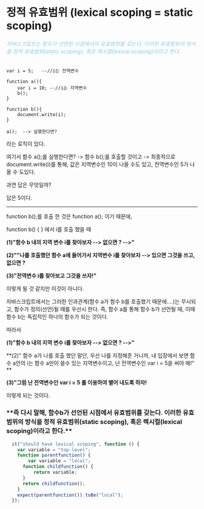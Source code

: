 # 정적 유효범위 (lexical scoping = static scoping)

<h6 style="color:skyblue">  자바스크립트는 함수가 선언된 시점에서의 유효범위를 갖는다. 이러한 유효범위의 방식을 정적 유효범위(static scoping), 혹은 렉시컬(lexical scoping)이라고 한다.</h6>

```
var i = 5;   --//i는 전역변수
 
function a(){
    var i = 10; --//i는 지역변수
    b();
}
 
function b(){
    document.write(i);
}
 
a();  --> 실행한다면?
```

라는 로직이 있다.

여기서 함수 a();를 실행한다면? -> 함수 b();를 호출할 것이고 -> 최종적으로 document.write(i)를 통해,  값은 지역변수인 10이 나올 수도 있고, 전역변수인 5가 나올 수 도있다. 

과연 답은 무엇일까?

답은 5이다.

------------------------------

function b();를 호출 한 것은 function a(); 이기 때문에, 

function b() { } 에서 i를 호출 했을 때



**(1)"함수 b 내의 지역 변수 i를 찾아보자 --> 없으면 ? -->"**

**(2)""나를 호출했던 함수 a에 들어가서 지역변수 i를 찾아보자 --> 있으면 그것을 쓰고, 없으면 ?**

**(3)"전역변수 i를 찾아보고 그것을 쓰자!"**



이렇게 될 것 같지만 이것이 아니다. 

자바스크립트에서는 그러한 인과관계(함수 a가 함수 b를 호출했기 때문에....)는 무시되고, 함수가 정의(선언)될 때를 우선시 한다. 즉, 함수 a를 통해 함수  b가 선언될 때, 이때 함수 b는 독립적인 하나의 함수가 되는 것이다.

따라서



**(1)"함수 b 내의 지역 변수 i를 찾아보자 --> 없으면 ? -->"**

**(2)" 함수 a가 나를 호출 했던 말던, 우선 나를 지정해준 거니까, 내 입장에서 보면 함수 a안의 i는 함수 a만이 쓸수 있는 지역변수이고, 난 전역변수인 var i = 5을 써야 해!" **

**(3)"그럼 난 전역변수인 var i = 5 를 이용하여 뱉어 내도록 하자!**



이렇게 되는 것이다. 



<h3>**즉 다시 말해,   함수b가 선언된 시점에서 유효범위를 갖는다. 이러한 유효범위의 방식을 정적 유효범위(static scoping), 혹은 렉시컬(lexical scoping)이라고 한다.**</h3>





```javascript
  it("should have lexical scoping", function () {
    var variable = "top-level";
    function parentfunction() {
        var variable = "local";
      function childfunction() {
          return variable;
      }
      return childfunction();
    }
    expect(parentfunction()).toBe("local");
  });
```

